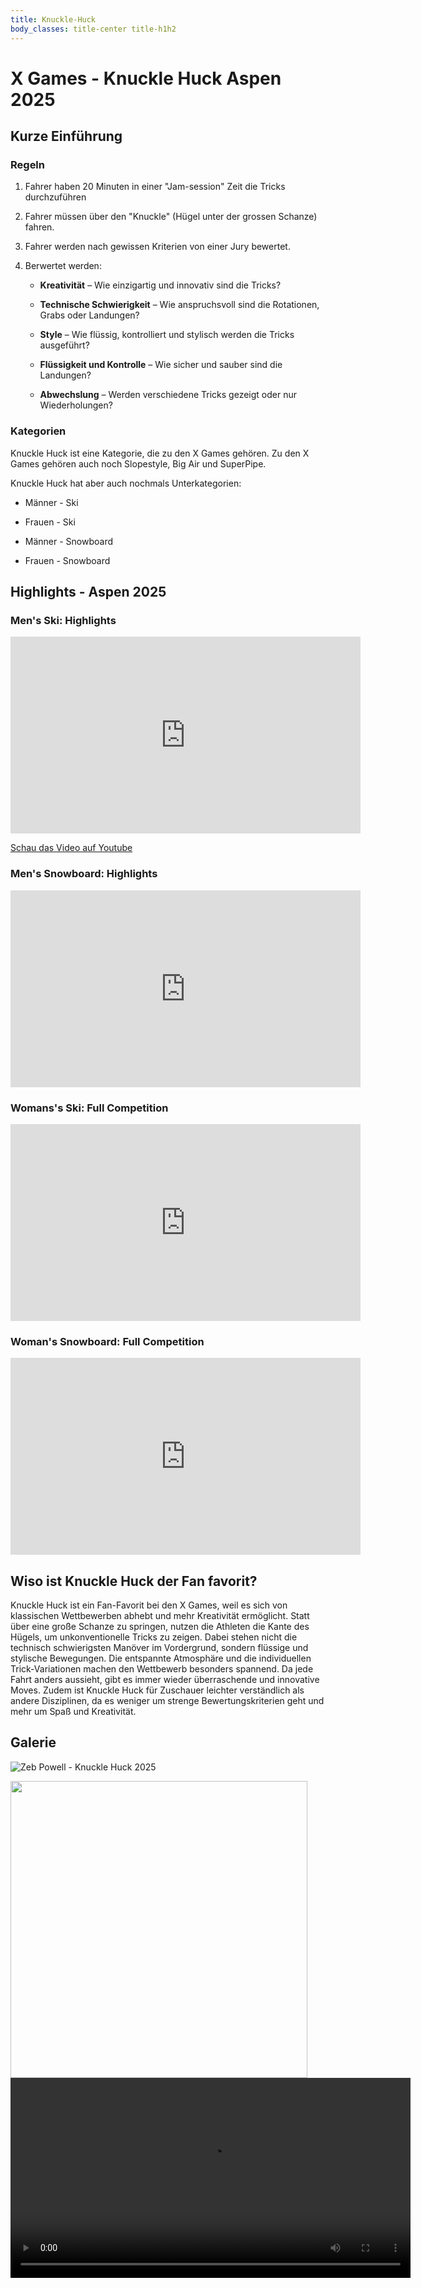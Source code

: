 ```yaml
---
title: Knuckle-Huck
body_classes: title-center title-h1h2
---
```


# X Games - Knuckle Huck Aspen 2025

## Kurze Einführung

### Regeln

1. Fahrer haben 20 Minuten in einer "Jam-session" Zeit die Tricks durchzuführen

2. Fahrer müssen über den "Knuckle" (Hügel unter der grossen Schanze) fahren. 

3. Fahrer werden nach gewissen Kriterien von einer Jury bewertet.

4. Berwertet werden:

    * **Kreativität** – Wie einzigartig und innovativ sind die Tricks?

    * **Technische Schwierigkeit** – Wie anspruchsvoll sind die Rotationen, Grabs oder Landungen?

    * **Style** – Wie flüssig, kontrolliert und stylisch werden die Tricks ausgeführt?

    * **Flüssigkeit und Kontrolle** – Wie sicher und sauber sind die Landungen?

    * **Abwechslung** – Werden verschiedene Tricks gezeigt oder nur Wiederholungen?

### Kategorien

Knuckle Huck ist eine Kategorie, die zu den X Games gehören. Zu den X Games gehören auch noch Slopestyle, Big Air und SuperPipe. 

Knuckle Huck hat aber auch nochmals Unterkategorien:

* Männer - Ski

* Frauen - Ski

* Männer - Snowboard

* Frauen - Snowboard

## Highlights - Aspen 2025

### Men's Ski: Highlights

<iframe width="560" height="315" 
        src="https://www.youtube.com/embed/B2V54HgB_2c?autoplay=1" 
        title="YouTube video player" 
        style="border: none;" 
        allow="accelerometer; autoplay; clipboard-write; encrypted-media; gyroscope; picture-in-picture" 
        allowfullscreen>
</iframe>

[Schau das Video auf Youtube](https://www.youtube.com/embed/B2V54HgB_2c)
 
### Men's Snowboard: Highlights

<iframe width="560" height="315" src="https://youtu.be/jC4lMbmMcZE" style="border: none;" allowfullscreen></iframe>


### Womans's Ski: Full Competition

<iframe width="560" height="315" src="https://youtu.be/yjRsK1zP6OQ" style="border: none;" allowfullscreen></iframe>

### Woman's Snowboard: Full Competition

<iframe width="560" height="315" src="https://youtu.be/f62QNJEJ9SM" style="border: none;" allowfullscreen></iframe>

## Wiso ist Knuckle Huck der Fan favorit?

Knuckle Huck ist ein Fan-Favorit bei den X Games, weil es sich von klassischen Wettbewerben abhebt und mehr Kreativität ermöglicht. Statt über eine große Schanze zu springen, nutzen die Athleten die Kante des Hügels, um unkonventionelle Tricks zu zeigen. Dabei stehen nicht die technisch schwierigsten Manöver im Vordergrund, sondern flüssige und stylische Bewegungen. Die entspannte Atmosphäre und die individuellen Trick-Variationen machen den Wettbewerb besonders spannend. Da jede Fahrt anders aussieht, gibt es immer wieder überraschende und innovative Moves. Zudem ist Knuckle Huck für Zuschauer leichter verständlich als andere Disziplinen, da es weniger um strenge Bewertungskriterien geht und mehr um Spaß und Kreativität.

## Galerie

![Zeb Powell - Knuckle Huck 2025](../../../images/OIP%20(17).jpeg)

<img src="https://www.powder.com/.image/t_share/MjEyMzQ4MjI3Mjg0OTAzNTUy/gettyimages-2195618299.jpg" width="475" />

<video height="320" controls autoplay>
<source src="https://youtu.be/B2V54HgB_2c" type="video">
</video>